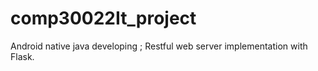 # comp30022It_project
Android native java developing ; Restful web server implementation with Flask.
